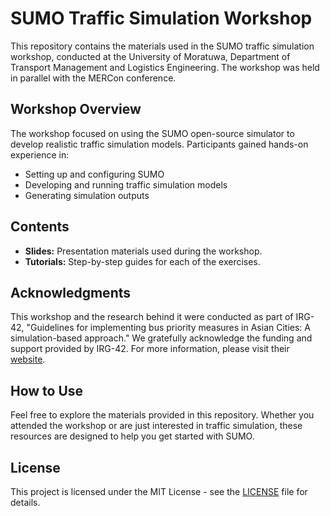 # SUMO Traffic Simulation Workshop

This repository contains the materials used in the SUMO traffic simulation workshop, conducted at the University of Moratuwa, Department of Transport Management and Logistics Engineering. The workshop was held in parallel with the MERCon conference.

## Workshop Overview

The workshop focused on using the SUMO open-source simulator to develop realistic traffic simulation models. Participants gained hands-on experience in:

- Setting up and configuring SUMO
- Developing and running traffic simulation models
- Generating simulation outputs

## Contents

- **Slides:** Presentation materials used during the workshop.
- **Tutorials:** Step-by-step guides for each of the exercises.

## Acknowledgments

This workshop and the research behind it were conducted as part of IRG-42, "Guidelines for implementing bus priority measures in Asian Cities: A simulation-based approach." We gratefully acknowledge the funding and support provided by IRG-42. For more information, please visit their [website](https://easts.info/irg/).

## How to Use

Feel free to explore the materials provided in this repository. Whether you attended the workshop or are just interested in traffic simulation, these resources are designed to help you get started with SUMO.

## License

This project is licensed under the MIT License - see the [LICENSE](LICENSE) file for details.
